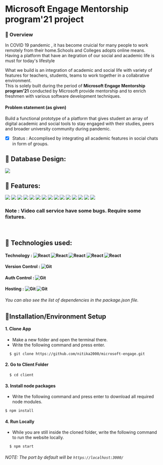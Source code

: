 # Microsoft Engage Mentorship program'21 project   

### 🚩 Overview 
In COVID 19 pandemic , it has become cruicial for many people to work remotely from their home.Schools and Colleges adopts online means. Having a platform that have an itegration of our social and academic life is must for today's lifestyle

What we build is an integration of academic and social life with variety of features for teachers, students, teams to work together in a collabrative environment.  
This is solely built during the period of **Microsoft Engage Mentorship program'21** conducted by Microsoft provide mentorship and to enrich freshmen with various software development techniques. 

#### Problem statement (as given)
Build a functional prototype of a platform that gives student an array of digital academic and social tools to stay engaged with their studies, peers and broader university community during pandemic.
- [x] Status : Accomplised by integrating all academic features in social chats in form of groups.

## 🚩 Database Design:
<kbd><img src="/readme_assets/Engage_final_page-0001.jpg"></kbd>
</br>

## 🚩 Features:
<kbd><img src="/readme_assets/Engage_final_page-0002.jpg" ></kbd>
<kbd><img src="/readme_assets/Engage_final_page-0003.jpg" ></kbd>
<kbd><img src="/readme_assets/Engage_final_page-0004.jpg"></kbd>
<kbd><img src="/readme_assets/Engage_final_page-0005.jpg"></kbd>
<kbd><img src="/readme_assets/Engage_final_page-0006.jpg"></kbd>
<kbd><img src="/readme_assets/Engage_final_page-0007.jpg"></kbd>
<kbd><img src="/readme_assets/Engage_final_page-0008.jpg"></kbd>
<kbd><img src="/readme_assets/Engage_final_page-0009.jpg"></kbd>
<kbd><img src="/readme_assets/Engage_final_page-0010.jpg"></kbd>
<kbd><img src="/readme_assets/Engage_final_page-0011.jpg"></kbd>
<kbd><img src="/readme_assets/Engage_final_page-0012.jpg"></kbd>
<kbd><img src="/readme_assets/Engage_final_page-0013.jpg"></kbd>
<kbd><img src="/readme_assets/Engage_final_page-0014.jpg"></kbd>
<kbd><img src="/readme_assets/Engage_final_page-0015.jpg"></kbd>
<kbd><img src="/readme_assets/Engage_final_page-0016.jpg"></kbd>
### Note : Video call service have some bugs. Require some fixtures.
</br>

##  🚩 Technologies used:
#### Technology : <img alt="React" src="https://img.shields.io/badge/-React-blue" /> <img alt="React" src="https://img.shields.io/badge/-NodeJs-green" /> <img alt="React" src="https://img.shields.io/badge/-Tailwind-orange" /> <img alt="React" src="https://img.shields.io/badge/-SocketIO-red" /> <img alt="React" src="https://img.shields.io/badge/-PeerJS-yellow" />
#### Version Control : <img alt="Git" src="https://img.shields.io/badge/-Git-orange"/>  
#### Auth Control : <img alt="Git" src="https://img.shields.io/badge/-Firebase-yellow"/>  
#### Hosting : <img alt="Git" src="https://img.shields.io/badge/-Firebase-yellow"/> <img alt="Git" src="https://img.shields.io/badge/-Heroku-orange"/>  
###### You can also see the list of dependencies in the package.json file.

## 🚩Installation/Environment Setup 

  #### 1. Clone App
  
  * Make a new folder and open the terminal there.
  * Write the following command and press enter.
  
  ```
    $ git clone https://github.com/nitika2000/microsoft-engage.git
  ```
  #### 2. Go to Client Folder
  
  ```
    $ cd client
  ```
    
 #### 3. Install node packages
  * Write the following command and press enter to download all required node modules.
 
   ```
   $ npm install 
  ```
  
#### 4. Run Locally

 * While you are still inside the cloned folder, write the following command to run the website locally. 
 
 ```
   $ npm start
 ```
  
 ###### NOTE: The port by default will be ```https://localhost:3000/```
